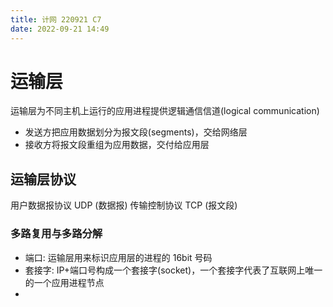 ```yaml
---
title: 计网 220921 C7
date: 2022-09-21 14:49
---
```

# 运输层
运输层为不同主机上运行的应用进程提供逻辑通信信道(logical communication)
- 发送方把应用数据划分为报文段(segments)，交给网络层
- 接收方将报文段重组为应用数据，交付给应用层
## 运输层协议
用户数据报协议 UDP (数据报)
传输控制协议 TCP (报文段)
### 多路复用与多路分解
- 端口: 运输层用来标识应用层的进程的 16bit 号码
- 套接字: IP+端口号构成一个套接字(socket)，一个套接字代表了互联网上唯一的一个应用进程节点
- 
